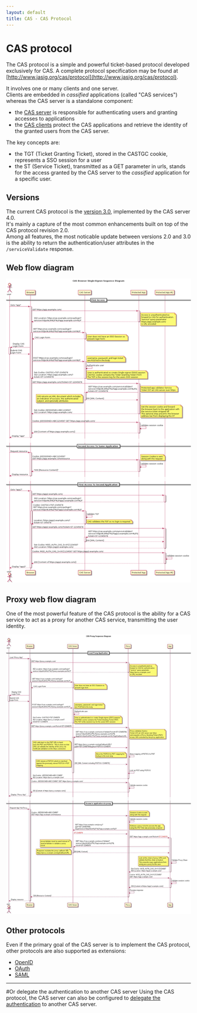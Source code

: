 ```yaml
---
layout: default
title: CAS - CAS Protocol
---
```

<a name="CasProtocol">  </a>
<a name="CASprotocol">  </a>
# CAS protocol
The CAS protocol is a simple and powerful ticket-based protocol developed exclusively for CAS. A complete protocol specification may be found at [http://www.jasig.org/cas/protocol](http://www.jasig.org/cas/protocol).

It involves one or many clients and one server.  
Clients are embedded in *cassified* applications (called "CAS services") whereas the CAS server is a standalone component:
- the [CAS server](../installation/Configuring-Authentication-Components.html) is responsible for authenticating users and granting accesses to applications
- the [CAS clients](../integration/CAS-Clients.html) protect the CAS applications and retrieve the identity of the granted users from the CAS server.

The key concepts are:
- the TGT (Ticket Granting Ticket), stored in the CASTGC cookie, represents a SSO session for a user
- the ST (Service Ticket), transmitted as a GET parameter in urls, stands for the access granted by the CAS server to the *cassified* application for a specific user.


<a name="Versions">  </a>
## Versions
The current CAS protocol is the [version 3.0](https://github.com/Jasig/cas/blob/master/cas-server-protocol/3.0/cas_protocol_3_0.md), implemented by the CAS server 4.0.  
It's mainly a capture of the most common enhancements built on top of the CAS protocol revision 2.0.  
Among all features, the most noticable update between versions 2.0 and 3.0 is the ability to return the authentication/user attributes in the `/serviceValidate` response.


<a name="WebFlowDiagram">  </a>
<a name="Webflowdiagram">  </a>
## Web flow diagram

<a href="../images/cas_flow_diagram.png" target="_blank"><img src="../images/cas_flow_diagram.png" alt="CAS Web flow diagram" title="CAS Web flow diagram" /></a>


<a name="ProxyWebFlowDiagram">  </a>
<a name="Proxywebflowdiagram">  </a>
## Proxy web flow diagram
One of the most powerful feature of the CAS protocol is the ability for a CAS service to act as a proxy for another CAS service, transmitting the user identity.

<a href="../images/cas_proxy_flow_diagram.jpg" target="_blank"><img src="../images/cas_proxy_flow_diagram.jpg" alt="CAS Proxy web flow diagram" title="CAS Proxy web flow diagram" /></a>


<a name="OtherProtocols">  </a>
<a name="Otherprotocols">  </a>
## Other protocols
Even if the primary goal of the CAS server is to implement the CAS protocol, other protocols are also supported as extensions:
- [OpenID](../protocol/OpenID-Protocol.html)
- [OAuth](../protocol/OAuth-Protocol.html)
- [SAML](../protocol/SAML-Protocol.html)

***

<a name="DelegateAuthenticationCasServer">  </a>
<a name="OrdelegatetheauthenticationtoanotherCASserver">  </a>
#Or delegate the authentication to another CAS server
Using the CAS protocol, the CAS server can also be configured to [delegate the authentication](../integration/Delegate-Authentication.html) to another CAS server.

